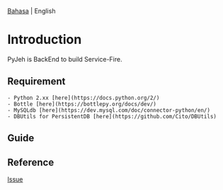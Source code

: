 [Bahasa](/README.md) | English

# Introduction
PyJeh is BackEnd to build Service-Fire.

## Requirement

    - Python 2.xx [here](https://docs.python.org/2/)
    - Bottle [here](https://bottlepy.org/docs/dev/)
    - MySQLdb [here](https://dev.mysql.com/doc/connector-python/en/)
    - DBUtils for PersistentDB [here](https://github.com/Cito/DBUtils)

## Guide


## Reference


[Issue](https://github.com/fuadsuyudi/pyjeh-api/issues)